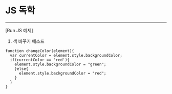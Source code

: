 # JS 독학




----------------------------------------------------------
[Run JS 예제]


1. 색 바꾸기 메소드
```
function changeColor(element){
  var currentColor = element.style.backgroundColor;
  if(currentColor == 'red'){
    element.style.backgroundColor = "green";
    }else{
      element.style.backgroundColor = "red";
    }
  }
}
```
